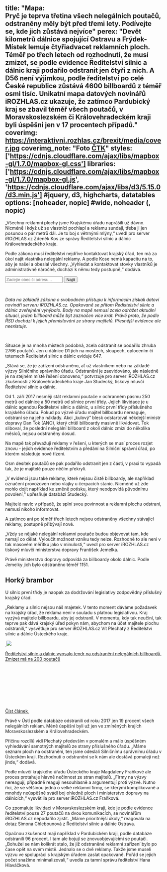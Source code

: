 title: "Mapa:<br>Pryč je teprva třetina všech nelegálních poutačů, odstraněny měly být před třemi lety. Podívejte se, kde jich zůstává nejvíce"
perex: "Devět kilometrů dálnice spojující Ostravu a Frýdek-Místek lemuje čtyřiadvacet reklamních ploch. Téměř po třech letech od rozhodnutí, že musí zmizet, se podle evidence Ředitelství silnic a dálnic kraji podařilo odstranit jen čtyři z nich. A D56 není výjimkou, podle ředitelství po celé České republice zůstává 4600 billboardů z téměř osmi tisíc. Unikatní mapa datových novinářů iROZHLAS.cz ukazuje, že zatímco Pardubický kraj se zbavil téměř všech poutačů, v Moravskoslezském či Královehradeckém kraji byli úspěšni jen v 17 procentech případů."
coverimg: https://interaktivni.rozhlas.cz/brexit/media/cover.jpg
coverimg_note: "Foto <a href='https://ctk.cz'>ČTK</a>"
styles: ['https://cdnjs.cloudflare.com/ajax/libs/mapbox-gl/1.7.0/mapbox-gl.css']
libraries: ['https://cdnjs.cloudflare.com/ajax/libs/mapbox-gl/1.7.0/mapbox-gl.js', 'https://cdnjs.cloudflare.com/ajax/libs/d3/5.15.0/d3.min.js'] #jquery, d3, highcharts, datatables
options: [noheader, nopic] #wide, noheader (, nopic)
---
„Všechny reklamní plochy jsme Krajskému úřadu naprášili už dávno. Nicméně i když už se vlastníci pochlapí a reklamu sundají, třeba ji jen posunou o pár metrů dál. Je to boj s větrnými mlýny,“ uvedl pro server iROZHLAS.cz Zdeněk Kos ze správy Ředitelství silnic a dálnic Královehradeckého kraje. 

Podle zákona musí ředitelství nejdříve kontaktovat krajský úřad, ten má za úkol najít vlastníka nelegální reklamy. A podle Kose nemá kapacitu na to, aby je našel a obeslal všechny. „Vyhledat a kontaktovat stovky vlastníků je administrativně náročné, dochází k němu tedy postupně,“ dodává. 

<wide>
	<form action="?" id='frm-geocode'>
		<div class="inputs">
		<input type="text" id="inp-geocode" placeholder="Zadejte obec či adresu...">
		<input type="submit" id="inp-btn" value="Najít">
		</div>
	</form>
	<div id="mapa_billboardy"></div>
</wide>

<br>

<wide><i> Data na základě zákona o svobodném přístupu k informacím získali datoví novináři serveru iROZHLAS.cz. Opakovaně se přitom Ředistelství silnic a dálnic zveřejnění vyhýbalo. Body na mapě nemusí zcela odrážet aktuální situaci, jeden billboard může být zaznačen více krát. Právě proto, že podle ŘSD dochází k jejich přemisťování ze strany majitelů. Přesnější evidence ale neexistuje.</i></wide>

<br>

Situace je na mnoha místech podobná, zcela odstranit se podařilo zhruba 2766 poutačů. Jen u dálnice D1 jich na mostech, sloupech, oplocením či totemech Ředitelství silnic a dálnic eviduje 647.

„Stává se, že je zařízení odstraněno, ať už vlastníkem nebo na základě výzvy Silničního správního úřadu. Odstranění je zaevidováno, ale následně je na stejném místě řešení obnoveno,“ potvrzuje pro server iROZHLAS.cz zkušenosti z Královehradeckého kraje Jan Studecký, tiskový mluvčí Ředitelství silnic a dálnic.

<left>
Od 1. září 2017 nesmějí stát reklamní poutače v ochranném pásmu 250 metrů od dálnice a 50 metrů od silnice první třídy. Jejich likvidace je u dálnic agendou Ředitelství silnic a dálnic, u silnic první třídy příslušného krajského úřadu. Pokud po výzvě úřadu majitel billboardu nereaguje, odstraní se na jeho náklady. Akci „kulový“ blesk odstartoval někdejší ministr dopravy Dan Ťok (ANO), který chtěl billboardy masivně likvidovat. Ťok sliboval, že poslední nelegální billboard z okolí dálnic zmizí do několika měsíců, nejsou odstraněny dosud.
</left>

Na mapě tak převažují reklamy v řešení, u kterých se musí proces rozjet znovu - jejich evidence ředitelstvím a předání na Silniční správní úřad, po kterém následuje nové řízení. 

Osm desítek poutačů se pak podařilo odstranit jen z části, v praxi to vypadá tak, že je majitelé pouze něčím překryli. 

„V evidenci jsou také reklamy, které nejsou čistě billboardy, ale například označení provozoven nebo vlajky u čerpacích stanic. Nicméně už zde mohlo dojít například ke změně potisku, který neodpovídá původnímu povolení,“ upřesňuje databázi Studecký. 

Majitelé navíc v případě, že splní svou povinnost a reklamní plochu odstraní, nemusí nikoho informovat. 

A zatímco ani po téměř třech letech nejsou odstraněny všechny stávající reklamy, postupně přibývají nové.

„Vždy se nějaké nelegální reklamní poutače budou objevovat tam, kde nemají co dělat. Vyloučit možnost vzniku tedy nelze. Rozhodně to ale není v tak masovém měřítku jako v minulosti,“ uvedl pro server iROZHLAS.cz tiskový mluvčí ministerstva dopravy František Jemelka. 

Právě ministerstvo dopravy odpovídá za billboardy okolo dálnic. Podle Jemelky jich bylo odstraněno téměř 1151. 

## Horký brambor
U silnic první třídy je naopak za dodržování legislativy zodpovědný příslušný krajský úřad. 

„Reklamy u silnic nejsou náš majetek. V tento moment dáváme požadavek na krajský úřad, že reklama není v souladu s platnou legislativou. Kraj vyzývá majitele billboardu, aby jej odstranil. V momentu, kdy tak neučiní, tak teprve pak dává krajský úřad pokyn nám, abychom na účet majitele plochu odstranili,“ vysvětluje pro server iROZHLAS.cz Vít Plechatý z Ředitelství silnic a dálnic Ústeckého kraje. 

<a href="/zpravy-domov/dalnice-billboardy-reditelstvi-silnic-a-dalnic-reklama-silnice-poutace-ceska_1907301845_gak" class="b-inline b-inline--right">
  <div class="b-inline__wrap">
            <div class="b-inline__img">
          <div class="img img--16x9 img--w238 is-loaded">
              <span class="img__holder is-loading is-loaded is-visible" data-srcset="[&quot;https://www.irozhlas.cz/sites/default/files/styles/zpravy_rubrikovy_nahled/public/uploader/bill-plachta_171009-145823_dbr.jpg?itok=2z2g233N 238x134&quot;]">

  <noscript>    <img src="https://www.irozhlas.cz/sites/default/files/styles/zpravy_rubrikovy_nahled/public/uploader/bill-plachta_171009-145823_dbr.jpg?itok=2z2g233N" alt="" />  </noscript>
<img src="https://www.irozhlas.cz/sites/default/files/styles/zpravy_rubrikovy_nahled/public/uploader/bill-plachta_171009-145823_dbr.jpg?itok=2z2g233N"></span>
          </div>
        </div>
        <div class="b-inline__content">
      <p class="text-xs--m text-serif">
        Ředitelství silnic a dálnic vypsalo tendr na odstranění nelegálních billboardů. Zmizet má na 200 poutačů      </p>
    </div>
    <p class="b-inline__more">
      <span class="link-more">
        Číst článek
        <span class="icon-svg icon-svg--arrow-dots ">
    <svg class="icon-svg__svg" xmlns:xlink="http://www.w3.org/1999/xlink">
      <use xlink:href="/sites/all/themes/custom/irozhlas/img/bg/icons-svg.svg#icon-arrow-dots" x="0" y="0" width="100%" height="100%"></use></svg>
  </span>      </span>
    </p>
  </div>
</a>

Právě v Ústí podle databáze odstranili od roku 2017 jen 19 procent všech nelegálních reklam. Méně úspěšní byli už jen ve zmíněných krajích Moravskoslezském a Královehradeckém. 

Přičinu rozdílů vidí Plechatý především v pomalém a málo úspěšném vyhledávání samotných majitelů ze strany příslušného úřadu. „Máme seznam ploch na odstranění, ten jsme odeslali Silničnímu správnímu úřadu v Ústeckém kraji. Rozhodnutí o odstranění se k nám ale dostává pomaleji než jinde,“ dodává.

Podle mluvčí krajského úřadu Ústeckého kraje Magdaleny Fraňkové ale proces protahuje hlavně nečinnost ze stran majitelů. „Firmy na výzvy nereagují, případně reagují nesouhlasně a argumentují proti výzvě. Nutno říci, že se většinou jedná o velké reklamní firmy, se kterými komplikovaně a mnohdy neúspěšně svádí boj ohledně ploch i ministerstvo dopravy na dálnicích,“ vysvětlila pro server iROZHLAS.cz Fraňková.

Co zpomaluje likvidaci v Moravskoslezském kraji, kde je podle evidence ředitelství pouze 27 poutačů na dvou komunikacích, se novinářům iROZHLAS.cz nepodařilo zjistit. „Máme prioritnější úkoly,“ reagovala na dotaz Simona Chlebounová z Ředitelství silnic a dálnic Ostrava. 

Opačnou zkušenost mají například v Pardubickém kraji, podle databáze odstranili 96 procent. I tam ale bojují se znovuobjevujícími se poutači. „Bohužel se nám kolikrát stalo, že již odstraněné reklamní zařízení bylo po čase opět na svém místě. Jednalo se o dvě reklamy. Takže jsme museli výzvu ve spolupráci s krajským úřadem zaslat opakovaně. Pořád se jejich počet snažíme minimalizovali,“ uvedla za tamní správu ředitelství Hana Hlaváčková.